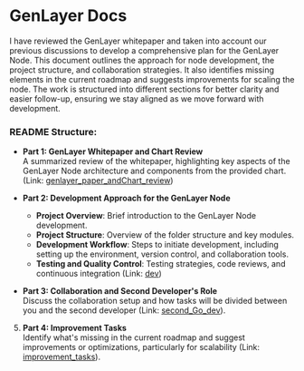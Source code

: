 # GenLayer Docs

I have reviewed the GenLayer whitepaper and taken into account our previous discussions to develop a comprehensive plan for the GenLayer Node. This document outlines the approach for node development, the project structure, and collaboration strategies. It also identifies missing elements in the current roadmap and suggests improvements for scaling the node. The work is structured into different sections for better clarity and easier follow-up, ensuring we stay aligned as we move forward with development.

### README Structure:


- **Part 1: GenLayer Whitepaper and Chart Review**  
   A summarized review of the whitepaper, highlighting key aspects of the GenLayer Node architecture and components from the provided chart. (Link: [genlayer_paper_andChart_review](https://github.com/zacksfF/Document_GenLayer/tree/main/.genlayer_paper_andChart_review))

- **Part 2: Development Approach for the GenLayer Node**  
   - **Project Overview**: Brief introduction to the GenLayer Node development.
   - **Project Structure**: Overview of the folder structure and key modules.
   - **Development Workflow**: Steps to initiate development, including setting up the environment, version control, and collaboration tools.
   - **Testing and Quality Control**: Testing strategies, code reviews, and continuous integration (Link: [dev](https://github.com/zacksfF/Document_GenLayer/tree/main/.dev))

- **Part 3: Collaboration and Second Developer's Role**  
   Discuss the collaboration setup and how tasks will be divided between you and the second developer (Link: [second_Go_dev](https://github.com/zacksfF/Document_GenLayer/tree/main/.second_Go_dev)).

5. **Part 4: Improvement Tasks**  
   Identify what's missing in the current roadmap and suggest improvements or optimizations, particularly for scalability (Link: [improvement_tasks](https://github.com/zacksfF/Document_GenLayer/tree/main/.improvement_tasks)).


